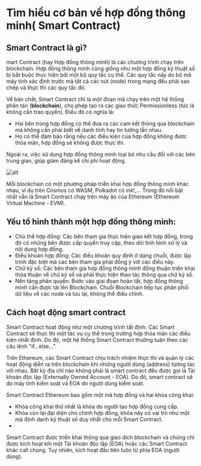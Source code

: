 # Tìm hiểu cơ bản về hợp đồng thông minh( Smart Contract)
## Smart Contract là gì?
mart Contract (hay Hợp đồng thông minh) là các chương trình chạy trên blockchain. Hợp đồng thông minh cũng giống như một hợp đồng kỹ thuật số bị bắt buộc thực hiện bởi một bộ quy tắc cụ thể. Các quy tắc này do bộ mã máy tính xác định trước mà tất cả các nút (node) trong mạng đều phải sao chép và thực thi các quy tắc đó. 

Về bản chất, Smart Contract chỉ là một đoạn mã chạy trên một hệ thống phân tán (**blockchain**), cho phép tạo ra các giao thức Permissionless (tức là không cần trao quyền). Điều đó có nghĩa là: 

- Hai bên trong hợp đồng có thể đưa ra các cam kết thông qua blockchain mà không cần phải biết về danh tính hay tin tưởng lẫn nhau.
- Họ có thể đảm bảo rằng nếu các điều kiện của hợp đồng không được thỏa mãn, hợp đồng sẽ không được thực thi.

Ngoài ra, việc sử dụng hợp đồng thông minh loại bỏ nhu cầu đối với các bên trung gian, giúp giảm đáng kể chi phí hoạt động.

![alt](https://file.publish.vn/coin98/2021-10/smart-contract-la-gi-1633686064389.png)

Mỗi blockchain có một phương pháp triển khai hợp đồng thông minh khác nhau, ví dụ trên Cosmos có WASM, Polkadot có ink!,... Trong đó nổi bật nhất vẫn là Smart Contract chạy trên máy ảo của Ethereum (Ethereum Virtual Machine - EVM).

## Yếu tố hình thành một hợp đồng thông minh:
- Chủ thể hợp đồng: Các bên tham gia thực hiện giao kết hợp đồng, trong đó có những bên được cấp quyền truy cập, theo dõi tình hình xử lý và nội dung hợp đồng.
- Điều khoản hợp đồng: Các điều khoản quy định ở dạng chuỗi, được lập trình đặc biệt mà các bên tham gia phải đồng ý với các điều này.
- Chữ ký số: Các bên tham gia hợp đồng thông minh đồng thuận triển khai thỏa thuận về chữ ký số và phải thực hiện thao tác thông qua chữ ký số.
- Nền tảng phân quyền: Bước vào giai đoạn hoàn tất, hợp đồng thông minh cần được tải lên Blockchain. Chuỗi Blockchain tiếp tục phân phối dữ liệu về các node và lưu lại, không thể điều chỉnh.
## Cách hoạt động smart contract
Smart Contract hoạt động như một chương trình tất định. Các Smart Contract sẽ thực thi một tác vụ cụ thể trong trường hợp thỏa mãn các điều kiện nhất định. Do đó, một hệ thống Smart Contract thường tuân theo các câu lệnh "if…else…".

Trên Ethereum, các Smart Contract chịu trách nhiệm thực thi và quản lý các hoạt động diễn ra trên blockchain khi những người dùng (address) tương tác với nhau. Bất kỳ địa chỉ nào không phải là smart contract đều được gọi là Tài khoản độc lập (Externally Owned Account - EOA). Do đó, smart contract sẽ do máy tính kiểm soát và EOA do người dùng kiểm soát.

Smart Contract Ethereum bao gồm một mã hợp đồng và hai khóa công khai: 
- Khóa công khai thứ nhất là khóa do người tạo hợp đồng cung cấp.
- Khóa còn lại đại diện cho chính hợp đồng, khóa này có vai trò như một mã định danh kỹ thuật số duy nhất cho mỗi Smart Contract.
- 
Smart Contract được triển khai thông qua giao dịch blockchain và chúng chỉ được kích hoạt khi một Tài khoản độc lập (EOA) hoặc các Smart Contract khác call chúng. Tuy nhiên, kích hoạt đầu tiên luôn từ phía EOA (người dùng).
